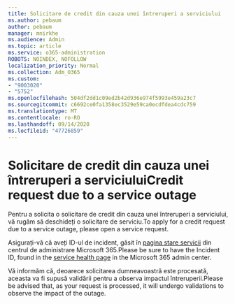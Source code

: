 ```yaml
---
title: Solicitare de credit din cauza unei întreruperi a serviciului
ms.author: pebaum
author: pebaum
manager: mnirkhe
ms.audience: Admin
ms.topic: article
ms.service: o365-administration
ROBOTS: NOINDEX, NOFOLLOW
localization_priority: Normal
ms.collection: Adm_O365
ms.custom:
- "9003020"
- "5752"
ms.openlocfilehash: 504df2dd1c09ed2b42d936e974f5993e459a23c7
ms.sourcegitcommit: c6692ce0fa1358ec3529e59ca0ecdfdea4cdc759
ms.translationtype: MT
ms.contentlocale: ro-RO
ms.lasthandoff: 09/14/2020
ms.locfileid: "47726859"
---
```

# <a name="credit-request-due-to-a-service-outage"></a><span data-ttu-id="fa660-102">Solicitare de credit din cauza unei întreruperi a serviciului</span><span class="sxs-lookup"><span data-stu-id="fa660-102">Credit request due to a service outage</span></span>

<span data-ttu-id="fa660-103">Pentru a solicita o solicitare de credit din cauza unei întreruperi a serviciului, vă rugăm să deschideți o solicitare de serviciu.</span><span class="sxs-lookup"><span data-stu-id="fa660-103">To apply for a credit request due to a service outage, please open a service request.</span></span>

<span data-ttu-id="fa660-104">Asigurați-vă că aveți ID-ul de incident, găsit în [pagina stare servicii](https://docs.microsoft.com/office365/enterprise/view-service-health) din centrul de administrare Microsoft 365.</span><span class="sxs-lookup"><span data-stu-id="fa660-104">Please be sure to have the Incident ID, found in the [service health page](https://docs.microsoft.com/office365/enterprise/view-service-health) in the Microsoft 365 admin center.</span></span>

<span data-ttu-id="fa660-105">Vă informăm că, deoarece solicitarea dumneavoastră este procesată, aceasta va fi supusă validării pentru a observa impactul întreruperii.</span><span class="sxs-lookup"><span data-stu-id="fa660-105">Please be advised that, as your request is processed, it will undergo validations to observe the impact of the outage.</span></span>
